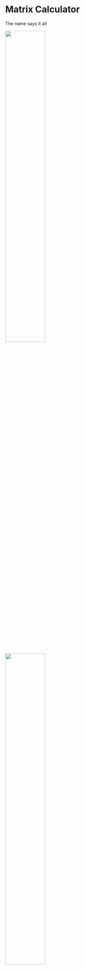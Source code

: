 # Matrix Calculator
The name says it all

<img src="https://user-images.githubusercontent.com/31239471/50520520-18a5dd80-0ac1-11e9-888b-e1e820a03389.jpg" width=50% height=50%/>

<img src="https://user-images.githubusercontent.com/31239471/50520526-1fcceb80-0ac1-11e9-9a7d-a07b60402142.jpg" height=50% width=50%/>
